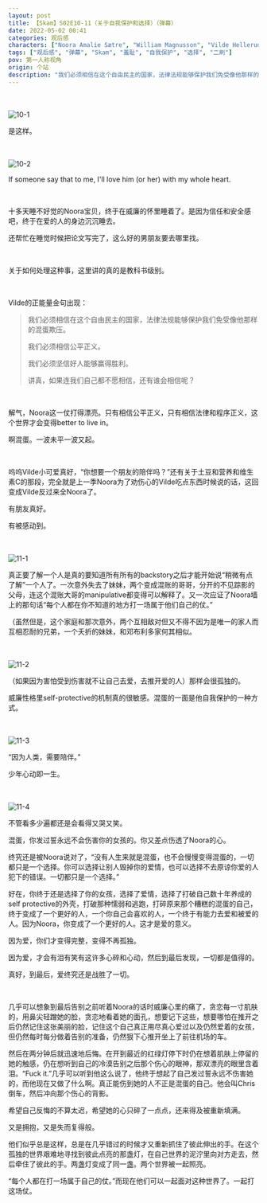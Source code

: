 ```yaml
---
layout: post
title: 【Skam】S02E10-11（关于自我保护和选择）（弹幕）
date: 2022-05-02 00:41
categories: 观后感
characters: ["Noora Amalie Sætre", "William Magnusson", "Vilde Hellerud Lien"]
tags: ["观后感", "弹幕", "Skam", "羞耻", "自我保护", "选择", "二刷"]
pov: 第一人称视角
origin: 个站
description: "我们必须相信在这个自由民主的国家，法律法规能够保护我们免受像他那样的混蛋欺压。<br>我们必须相信公平正义。<br>我们必须坚信好人能够赢得胜利。<br>讲真，如果连我们自己都不愿相信，还有谁会相信呢？"
---
```


<br><br>
![10-1](https://raw.githubusercontent.com/junesirius/junesirius.github.io/master/assets/images/Skam/Skam2/Skam2-10-1.png)
<br>

是这样。

<br><br>
![10-2](https://raw.githubusercontent.com/junesirius/junesirius.github.io/master/assets/images/Skam/Skam2/Skam2-10-2.png)
<br>

If someone say that to me, I'll love him (or her) with my whole heart.

<br>

十多天睡不好觉的Noora宝贝，终于在威廉的怀里睡着了。是因为信任和安全感吧，终于在爱的人的身边沉沉睡去。

还帮忙在睡觉时候把论文写完了，这么好的男朋友要去哪里找。

<br>

关于如何处理这种事，这里讲的真的是教科书级别。

<br>

Vilde的正能量金句出现：

> 我们必须相信在这个自由民主的国家，法律法规能够保护我们免受像他那样的混蛋欺压。
>
> 我们必须相信公平正义。
>
> 我们必须坚信好人能够赢得胜利。
>
> 讲真，如果连我们自己都不愿相信，还有谁会相信呢？

<br>

解气，Noora这一仗打得漂亮。只有相信公平正义，只有相信法律和程序正义，这个世界才会变得better to live in。

啊混蛋。一波未平一波又起。

<br>

呜呜Vilde小可爱真好，“你想要一个朋友的陪伴吗？”还有关于土豆和营养和维生素C的那段，完全就是上一季Noora为了劝伤心的Vilde吃点东西时候说的话，这回变成Vilde反过来全Noora了。

有朋友真好。

有被感动到。

<br><br>
![11-1](https://raw.githubusercontent.com/junesirius/junesirius.github.io/master/assets/images/Skam/Skam2/Skam2-11-1.png)
<br>

真正要了解一个人是真的要知道所有所有的backstory之后才能开始说“稍微有点了解”一个人了。一次意外失去了妹妹，两个变成混账的哥哥，分开的不见踪影的父母，连这个混账大哥的manipulative都变得可以解释了。又一次应证了Noora墙上的那句话“每个人都在你不知道的地方打一场属于他们自己的仗。”

（虽然但是，这个家庭和那次意外，两个互相敌对但又不得不因为是唯一的家人而互相忍耐的兄弟，一个夭折的妹妹，和邓布利多家何其相似。

<br><br>
![11-2](https://raw.githubusercontent.com/junesirius/junesirius.github.io/master/assets/images/Skam/Skam2/Skam2-11-2.png)
<br>

（如果因为害怕受到伤害就不让自己去爱，去推开爱的人）那样会很孤独的。

威廉性格里self-protective的机制真的很敏感。混蛋的一面是他自我保护的一种方式。

<br><br>
![11-3](https://raw.githubusercontent.com/junesirius/junesirius.github.io/master/assets/images/Skam/Skam2/Skam2-11-3.png)
<br>

“因为人类，需要陪伴。”

少年心动即一生。

<br><br>
![11-4](https://raw.githubusercontent.com/junesirius/junesirius.github.io/master/assets/images/Skam/Skam2/Skam2-11-4.png)
<br>

不管看多少遍都还是会看得又哭又笑。

混蛋，你发过誓永远不会伤害你的女孩的。你又差点伤透了Noora的心。

终究还是被Noora说对了，“没有人生来就是混蛋，也不会慢慢变得混蛋的，一切都只是一个选择。你可以选择让别人毁掉你的爱情，也可以选择不去原谅你爱的人犯下的错误。一切都只是一个选择。”

好在，你终于还是选择了你的女孩，选择了爱情，选择了打破自己数十年养成的self protective的外壳，打破那种懦弱和逃跑，打碎原来那个糟糕的混蛋的自己，终于变成了一个更好的人，一个你自己会喜欢的人，一个终于有能力去爱和被爱的人。因为Noora，你变成了一个更好的人。这才是爱的意义。

因为爱，你们才变得完整，变得不再孤独。

因为爱，才会有泪有笑有这许多心碎和心动，然后到最后发现，一切都是值得的。

真好，到最后，爱终究还是战胜了一切。

<br>

几乎可以想象到最后告别之前听着Noora的话时威廉心里的痛了，贪恋每一寸肌肤的，用鼻尖轻蹭她的脸，贪恋地看着她的面孔，想要记下这些，想要哪怕在推开之后仍然记住这张美丽的脸，记住这个自己真正用尽真心爱过以及仍然爱着的女孩，但仍然每时每分做着告别的准备，仍然狠下心推开坐上了前往机场的车。

然后在两分钟后就迅速地后悔。在开到最近的红绿灯停下时仍在想着肌肤上停留的她的触感，仍在想听到自己的冷漠告别之后那个伤心的眼神，那双漂亮的眼里含着泪。“Fuck it.”几乎可以听到他这么说了，他终于想起了自己发过誓永远不伤害她的，而他现在又做了什么啊。真正能伤到她的人不正是混蛋的自己。他会叫Chris倒车，然后冲向那个伤心的背影。

希望自己反悔的不算太迟，希望她的心只碎了一点点，还来得及被重新填满。

又是拥抱，又是失而复得般。

他们似乎总是这样，总是在几乎错过的时候才又重新抓住了彼此伸出的手。在这个孤独的世界艰难地寻找到彼此点亮的那盏灯，在自己世界的泥泞里向对方走去，然后牵住了彼此的手。两盏灯变成了同一盏。两个世界被一起照亮。

“每个人都在打一场属于自己的仗。”而现在他们可以一起面对这种世界了。一起打这场仗。

